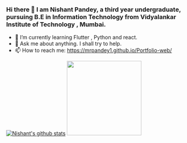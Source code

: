 ### Hi there 👋 I am Nishant Pandey, a third year undergraduate, pursuing B.E in Information Technology from Vidyalankar Institute of Technology , Mumbai.
- 🌱 I’m currently learning Flutter , Python and react.
- 💬 Ask me about anything. I shall try to help.
- 📫 How to reach me: https://mrpandey1.github.io/Portfolio-web/

[![Nishant's github stats](https://github-readme-stats.vercel.app/api?username=mrpandey1&show_icons=true)](https://github.com/anuraghazra/github-readme-stats)    <img src="https://i.pinimg.com/originals/e4/26/70/e426702edf874b181aced1e2fa5c6cde.gif" data-canonical-src="https://gyazo.com/eb5c5741b6a9a16c692170a41a49c858.png" width="200" height="200" />
